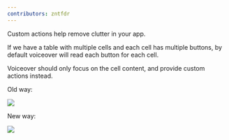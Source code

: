 ```yaml
---
contributors: zntfdr
---
```


Custom actions help remove clutter in your app.

If we have a table with multiple cells and each cell has multiple buttons, by default voiceover will read each button for each cell.

Voiceover should only focus on the cell content, and provide custom actions instead.

Old way:

![][oldImage]

New way:

![][newImage]

[oldImage]: ../../../images/notes/wwdc19/250/old.png
[newImage]: ../../../images/notes/wwdc19/250/new.png